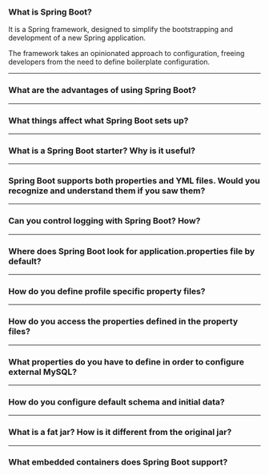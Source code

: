 ### What is Spring Boot?

It is a Spring framework, designed to simplify the bootstrapping and development of a new Spring application. 

The framework takes an opinionated approach to configuration, freeing developers from the need to define boilerplate configuration.

----------

### What are the advantages of using Spring Boot?

----------

### What things affect what Spring Boot sets up?

----------

### What is a Spring Boot starter? Why is it useful?

----------

### Spring Boot supports both properties and YML files. Would you recognize and understand them if you saw them?

----------

### Can you control logging with Spring Boot? How?

----------

### Where does Spring Boot look for application.properties file by default?

----------

### How do you define profile specific property files?

----------

### How do you access the properties defined in the property files?

----------

### What properties do you have to define in order to configure external MySQL?

----------

### How do you configure default schema and initial data?

----------

### What is a fat jar? How is it different from the original jar?

----------

### What embedded containers does Spring Boot support?
